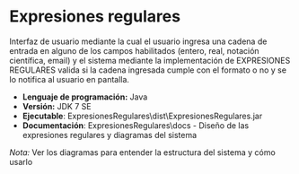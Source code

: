 # Expresiones regulares
Interfaz de usuario mediante la cual el usuario ingresa una cadena de entrada en alguno de los campos habilitados (entero, real, notación científica, email) y el sistema mediante la implementación de EXPRESIONES REGULARES valida si la cadena ingresada cumple con el formato o no y se lo notifica al usuario en pantalla.
- __Lenguaje de programación:__ Java
- __Versión:__ JDK 7 SE
- __Ejecutable__: ExpresionesRegulares\dist\ExpresionesRegulares.jar
- __Documentación__: ExpresionesRegulares\docs - Diseño de las expresiones regulares y diagramas del sistema

*Nota:* Ver los diagramas para entender la estructura del sistema y cómo usarlo
